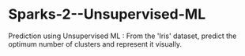 # Sparks-2--Unsupervised-ML
Prediction using Unsupervised ML : From the 'Iris' dataset, predict the optimum number of clusters and represent it visually.

